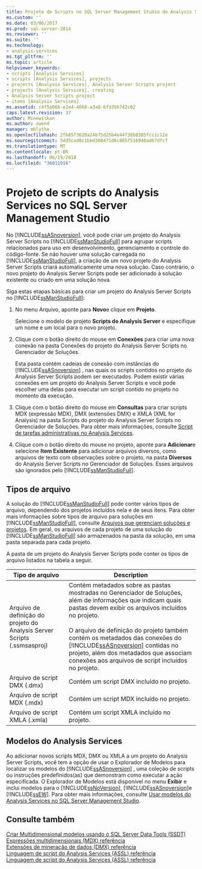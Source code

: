 ```yaml
---
title: Projeto de Scripts no SQL Server Management Studio do Analysis Services | Microsoft Docs
ms.custom: ''
ms.date: 03/06/2017
ms.prod: sql-server-2014
ms.reviewer: ''
ms.suite: ''
ms.technology:
- analysis-services
ms.tgt_pltfrm: ''
ms.topic: article
helpviewer_keywords:
- scripts [Analysis Services]
- scripts [Analysis Services], projects
- projects [Analysis Services], Analysis Server Scripts project
- projects [Analysis Services], creating
- Analysis Server Scripts project
- items [Analysis Services]
ms.assetid: c4f5a06b-e2e4-4660-a3a8-6fd356742c02
caps.latest.revision: 37
author: Minewiskan
ms.author: owend
manager: mblythe
ms.openlocfilehash: 2fb85f3620a24b75d25b4e44f36b8385fcc1c12e
ms.sourcegitcommit: 5dd5cad0c1bbd308471d6c885f516948ad67dfcf
ms.translationtype: MT
ms.contentlocale: pt-BR
ms.lasthandoff: 06/19/2018
ms.locfileid: "36011916"
---
```

# <a name="analysis-services-scripts-project-in-sql-server-management-studio"></a>Projeto de scripts do Analysis Services no SQL Server Management Studio
  No [!INCLUDE[ssASnoversion](../../includes/ssasnoversion-md.md)], você pode criar um projeto do Analysis Server Scripts no [!INCLUDE[ssManStudioFull](../../includes/ssmanstudiofull-md.md)] para agrupar scripts relacionados para uso em desenvolvimento, gerenciamento e controle do código-fonte. Se não houver uma solução carregada no [!INCLUDE[ssManStudioFull](../../includes/ssmanstudiofull-md.md)], a criação de um novo projeto do Analysis Server Scripts criará automaticamente uma nova solução. Caso contrário, o novo projeto do Analysis Server Scripts pode ser adicionado à solução existente ou criado em uma solução nova.  
  
 Siga estas etapas básicas para criar um projeto do Analysis Server Scripts no [!INCLUDE[ssManStudioFull](../../includes/ssmanstudiofull-md.md)]:  
  
1.  No menu Arquivo, aponte para **Novo**e clique em **Projeto**.  
  
     Selecione o modelo de projeto **Scripts do Analysis Server** e especifique um nome e um local para o novo projeto.  
  
2.  Clique com o botão direito do mouse em **Conexões** para criar uma nova conexão na pasta Conexões do projeto do Analysis Server Scripts no Gerenciador de Soluções.  
  
     Esta pasta contém cadeias de conexão com instâncias do [!INCLUDE[ssASnoversion](../../includes/ssasnoversion-md.md)] , nas quais os scripts contidos no projeto do Analysis Server Scripts podem ser executados. Podem existir várias conexões em um projeto do Analysis Server Scripts e você pode escolher uma delas para executar um script contido no projeto no momento da execução.  
  
3.  Clique com o botão direito do mouse em **Consultas** para criar scripts MDX (expressão MDX), DMX (extensões DMX) e XMLA (XML for Analysis) na pasta Scripts do projeto do Analysis Server Scripts no Gerenciador de Soluções. Para obter mais informações, consulte [Script de tarefas administrativas no Analysis Services](../script-administrative-tasks-in-analysis-services.md).  
  
4.  Clique com o botão direito do mouse no projeto, aponte para **Adicionar**e selecione **Item Existente** para adicionar arquivos diversos, como arquivos de texto com observações sobre o projeto, na pasta **Diversos** do Analysis Server Scripts no Gerenciador de Soluções. Esses arquivos são ignorados pelo [!INCLUDE[ssManStudioFull](../../includes/ssmanstudiofull-md.md)].  
  
## <a name="file-types"></a>Tipos de arquivo  
 A solução do [!INCLUDE[ssManStudioFull](../../includes/ssmanstudiofull-md.md)] pode conter vários tipos de arquivo, dependendo dos projetos incluídos nela e de seus itens. Para obter mais informações sobre tipos de arquivo para soluções em [!INCLUDE[ssManStudioFull](../../includes/ssmanstudiofull-md.md)], consulte [Arquivos que gerenciam soluções e projetos](../../ssms/solution/files-that-manage-solutions-and-projects.md). Em geral, os arquivos de cada projeto de uma solução do [!INCLUDE[ssManStudioFull](../../includes/ssmanstudiofull-md.md)] são armazenados na pasta da solução, em uma pasta separada para cada projeto.  
  
 A pasta de um projeto do Analysis Server Scripts pode conter os tipos de arquivo listados na tabela a seguir.  
  
|Tipo de arquivo|Description|  
|---------------|-----------------|  
|Arquivo de definição do projeto do Analysis Server Scripts (.ssmsasproj)|Contém metadados sobre as pastas mostradas no Gerenciador de Soluções, além de informações que indicam quais pastas devem exibir os arquivos incluídos no projeto.<br /><br /> O arquivo de definição do projeto também contém os metadados das conexões do [!INCLUDE[ssASnoversion](../../includes/ssasnoversion-md.md)] contidas no projeto, além dos metadados que associam conexões aos arquivos de script incluídos no projeto.|  
|Arquivo de script DMX (.dmx)|Contém um script DMX incluído no projeto.|  
|Arquivo de script MDX (.mdx)|Contém um script MDX incluído no projeto.|  
|Arquivo de script XMLA (.xmla)|Contém um script XMLA incluído no projeto.|  
  
## <a name="analysis-services-templates"></a>Modelos do Analysis Services  
 Ao adicionar novos scripts MDX, DMX ou XMLA a um projeto do Analysis Server Scripts, você tem a opção de usar o Explorador de Modelos para localizar os modelos do [!INCLUDE[ssASnoversion](../../includes/ssasnoversion-md.md)] , uma coleção de scripts ou instruções predefinidos(as) que demonstram como executar a ação especificada. O Explorador de Modelos está disponível no menu **Exibir** e inclui modelos para o [!INCLUDE[ssNoVersion](../../includes/ssnoversion-md.md)], [!INCLUDE[ssASnoversion](../../includes/ssasnoversion-md.md)]e [!INCLUDE[ssEW](../../includes/ssew-md.md)]. Para obter mais informações, consulte [Usar modelos do Analysis Services no SQL Server Management Studio](use-analysis-services-templates-in-sql-server-management-studio.md).  
  
## <a name="see-also"></a>Consulte também  
 [Criar Multidimensional modelos usando o SQL Server Data Tools &#40;SSDT&#41;](../multidimensional-models/creating-multidimensional-models-using-sql-server-data-tools-ssdt.md)   
 [Expressões multidimensionais &#40;MDX&#41; referência](/sql/mdx/multidimensional-expressions-mdx-reference)   
 [Extensões de mineração de dados &#40;DMX&#41; referência](/sql/dmx/data-mining-extensions-dmx-reference)   
 [Linguagem de script do Analysis Services &#40;ASSL&#41; referência](../scripting/analysis-services-scripting-language-assl-for-xmla.md)   
 [Linguagem de script do Analysis Services &#40;ASSL&#41; referência](../scripting/analysis-services-scripting-language-assl-for-xmla.md)  
  
  
